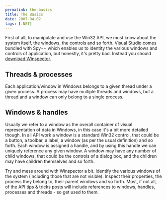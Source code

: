 ```yaml
---
permalink: the-basics
title: The Basics
date: 2007-04-02
tags: [.NET]
---
```

First of all, to manipulate and use the Win32 API, we must know about the system itself, the windows, the controls and so forth. Visual Studio comes bundled with Spy++ which enables us to identity the various windows and controls of application, but honestly, it's pretty bad. Instead you should [download Winspector](http://www.windows-spy.com/).

<!-- more -->

## Threads & processes

Each application/window in Windows belongs to a given thread under a given process. A process may have multiple threads and windows, but a thread and a window can only belong to a single process.

## Windows & handles

Usually we refer to a window as the overall container of visual representation of data in Windows, in this case it's a bit more detailed though. In all API work a window is a standard Win32 control, that could be a button, a toolbar, a label, a window (as per the usual definition) and so forth. Each window is assigned a handle, and by using this handle we can uniquely reference any given window. A window may have any number of child windows, that could be the controls of a dialog box, and the children may have children themselves and so forth.

Try and mess around with Winspector a bit. Identify the various windows of the system (including those that are not visible). Inspect their properties, the process they belong to, their parent windows and so forth. Most, if not all, of the API tips & tricks posts will include references to windows, handles, processes and threads - so get used to them.
